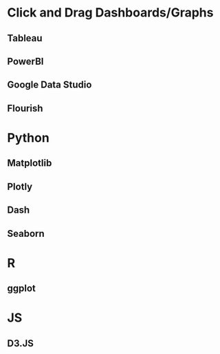 
# Click and Drag Dashboards/Graphs

## Tableau 

## PowerBI

## Google Data Studio

## Flourish



# Python

## Matplotlib

## Plotly

## Dash

## Seaborn


# R

## ggplot


# JS

## D3.JS


